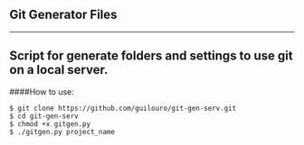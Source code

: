 ## Git Generator Files
------
Script for generate folders and settings to use git on a local server.
------
####How to use: 
```shell
$ git clone https://github.com/guilouro/git-gen-serv.git
$ cd git-gen-serv
$ chmod +x gitgen.py
$ ./gitgen.py project_name
```
